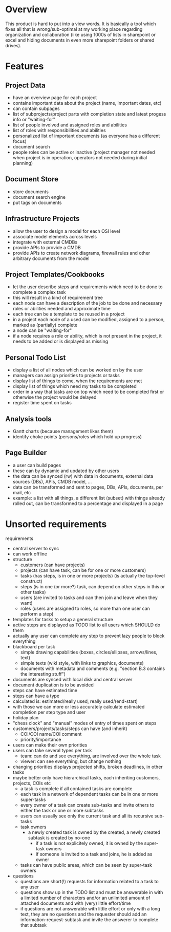 # Overview

This product is hard to put into a view words. It is basically a tool which fixes all that is wrong/sub-optimal
at my working place regarding organization and collaboration (like using 1000s of lists in sharepoint or excel and
hiding documents in even more sharepoint folders or shared drives). 

# Features

## Project Data

- have an overview page for each project
- contains important data about the project (name, important dates, etc)
- can contain subpages
- list of subprojects/project parts with completion state and latest progess info or "waiting-for"
- list of people involved and assigned roles and abilities
- list of roles with responsibilities and abilities
- personalized list of important documents (as everyone has a different focus)
- document search
- people roles can be active or inactive (project manager not needed when project is in operation, operators not needed during initial planning)

## Document Store

- store documents
- document search engine
- put tags on documents

## Infrastructure Projects

- allow the user to design a model for each OSI level
- associate model elements across levels
- integrate with external CMDBs
- provide APIs to provide a CMDB
- provide APIs to create network diagrams, firewall rules and other arbitrary documents from the model

## Project Templates/Cookbooks

- let the user describe steps and requirements which need to be done to complete a complex task
- this will result in a kind of requirement tree
- each node can have a description of the job to be done and necessary roles or abilities needed and approximate time
- each tree can be a template to be reused in a project
- in a project each node of a used can be modified, assigned to a person, marked as (partially) complete
- a node can be "waiting-for"
- if a node requires a role or ability, which is not present in the project, it needs to be added or is displayed as missing

## Personal Todo List

- display a list of all nodes which can be worked on by the user
- managers can assign priorities to projects or tasks
- display list of things to come, when the requirements are met
- display list of things which need my tasks to be completed
- order in a way that tasks are on top which need to be completed first or otherwise the project would be delayed
- register time spent on tasks

## Analysis tools

- Gantt charts (because management likes them)
- identify choke points (persons/roles which hold up progress)

## Page Builder

- a user can build pages
- these can by dynamic and updated by other users
- the data can be synced (rw) with data in documents, external data sources (DBs), APIs, CMDB model, ...
- data can be transformed and sent to pages, DBs, APIs, documents, per mail, etc
- example: a list with all things, a different list (subset) with things already rolled out, can be transformed to a percentage and displayed in a page



# Unsorted requirements


requirements
- central server to sync
- can work offline
- structure
  - customers (can have projects)
  - projects (can have task, can be for one or more customers)
  - tasks (has steps, is in one or more projects) (is actually the top-level construct)
  - steps (is in one (or more?) task, can depend on other steps in this or other tasks)
  - users (are invited to tasks and can then join and leave when they want)
  - roles (users are assigned to roles, so more than one user can perform a step)
- templates for tasks to setup a general structure
- active steps are displayed as TODO list to all users which SHOULD do them
- actually any user can complete any step to prevent lazy people to block everything
- blackboard per task
  - simple drawing capabilities (boxes, circles/ellipses, arrows/lines, text)
  - simple texts (wiki style, with links to graphics, documents)
  - documents with metadata and comments (e.g. "section B.3 contains the interesting stuff")
- documents are synced with local disk and central server
- document duplication is to be avoided
- steps can have estimated time
- steps can have a type
- calculated is: estimated/really used, really used/(end-start)
- with those we can more or less accurately calculate estimated completion per step type and user
- holiday plan
- "chess clock" and "manual" modes of entry of times spent on steps
- customers/projects/tasks/steps can have (and inherit)
  - COI/COI name/COI comment
  - priority/importance
- users can make their own priorities
- users can take several types per task
  - team: can do and see everything, are involved over the whole task
  - viewer: can see everything, but change nothing
- changing priorities displays projected shifts, broken deadlines, in other tasks
- maybe better only have hierarchical tasks, each inheriting customers, projects, COIs etc
  - a task is complete if all contained tasks are complete
  - each task in a network of dependent tasks can be in one or more super-tasks
  - every owner of a task can create sub-tasks and invite others to either the task or one or more subtasks
  - users can usually see only the current task and all its recursive sub-tasks
  - task owners
    - a newly created task is owned by the created, a newly created subtask is created by no-one
        - if a task is not explicitely owned, it is owned by the super-task owners
        - if someone is invited to a task and joins, he is added as owner
  - tasks can have public areas, which can be seen by super-task owners
- questions
  - questions are short(!) requests for information related to a task to any user
  - questions show up in the TODO list and must be answerable in with a limited number of characters and/or an
    unlimited amount of attached documents and with (very) little effort/time
  - if questions are not answerable with little effort or only with a long text, they are no questions and the
    requester should add an information-request-subtask and invite the answerer to complete that subtask

